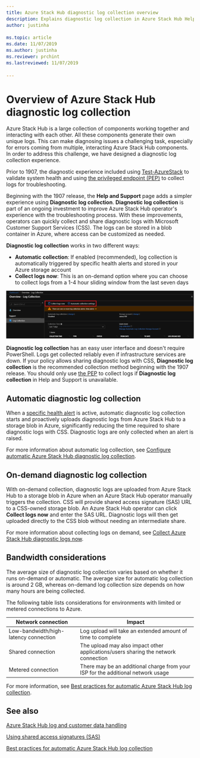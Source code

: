```yaml
---
title: Azure Stack Hub diagnostic log collection overview 
description: Explains diagnostic log collection in Azure Stack Hub Help + Support, including on-demand and automatic log collection.
author: justinha

ms.topic: article
ms.date: 11/07/2019
ms.author: justinha
ms.reviewer: prchint
ms.lastreviewed: 11/07/2019

---
```

# Overview of Azure Stack Hub diagnostic log collection 

Azure Stack Hub is a large collection of components working together and interacting with each other. All these components generate their own unique logs. This can make diagnosing issues a challenging task, especially for errors coming from multiple, interacting Azure Stack Hub components. In order to address this challenge, we have designed a diagnostic log collection experience. 

Prior to 1907, the diagnostic experience included using [Test-AzureStack](azure-stack-diagnostic-test.md) to validate system health and using [the privileged endpoint (PEP)](azure-stack-get-azurestacklog.md) to collect logs for troubleshooting. 

Beginning with the 1907 release, the **Help and Support** page adds a simpler experience using **Diagnostic log collection**. 
**Diagnostic log collection** is part of an ongoing investment to improve Azure Stack Hub operator's experience with the troubleshooting process. 
With these improvements, operators can quickly collect and share diagnostic logs with Microsoft Customer Support Services (CSS). 
The logs can be stored in a blob container in Azure, where access can be customized as needed.    
   
**Diagnostic log collection** works in two different ways:

- **Automatic collection**: If enabled (recommended), log collection is automatically triggered by specific health alerts and stored in your Azure storage account
- **Collect logs now**: This is an on-demand option where you can choose to collect logs from a 1-4 hour sliding window from the last seven days

![Screenshot of diagnostic log collection options](media/azure-stack-automatic-log-collection/azure-stack-log-collection-overview.png)

**Diagnostic log collection** has an easy user interface and doesn't require PowerShell. 
Logs get collected reliably even if infrastructure services are down.
If your policy allows sharing diagnostic logs with CSS, **Diagnostic log collection** is the recommended collection method beginning with the 1907 release. 
You should only use [the PEP](azure-stack-configure-on-demand-diagnostic-log-collection-tzl.md#use-the-privileged-endpoint-pep-to-collect-diagnostic-logs) to collect logs if **Diagnostic log collection** in Help and Support is unavailable.

## Automatic diagnostic log collection 

When a [specific health alert](azure-stack-configure-automatic-diagnostic-log-collection-tzl.md#proactive-diagnostic-log-collection-alerts) is active, automatic diagnostic log collection starts and proactively uploads diagnostic logs from Azure Stack Hub to a storage blob in Azure, significantly reducing the time required to share diagnostic logs with CSS. Diagnostic logs are only collected when an alert is raised.  

For more information about automatic log collection, see [Configure automatic Azure Stack Hub diagnostic log collection](azure-stack-configure-automatic-diagnostic-log-collection-tzl.md).

## On-demand diagnostic log collection

With on-demand collection, diagnostic logs are uploaded from Azure Stack Hub to a storage blob in Azure when an Azure Stack Hub operator manually triggers the collection.
CSS will provide shared access signature (SAS) URL to a CSS-owned storage blob. 
An Azure Stack Hub operator can click **Collect logs now** and enter the SAS URL. 
Diagnostic logs will then get uploaded directly to the CSS blob without needing an intermediate share. 

For more information about collecting logs on demand, see [Collect Azure Stack Hub diagnostic logs now](azure-stack-configure-on-demand-diagnostic-log-collection-tzl.md).

## Bandwidth considerations

The average size of diagnostic log collection varies based on whether it runs on-demand or automatic. 
The average size for automatic log collection is around 2 GB, whereas on-demand log collection size depends on how many hours are being collected. 

The following table lists considerations for environments with limited or metered connections to Azure.

| Network connection | Impact |
|--------------------|--------|
| Low-bandwidth/high-latency connection | Log upload will take an extended amount of time to complete | 
| Shared connection | The upload may also impact other applications/users sharing the network connection |
| Metered connection | There may be an additional charge from your ISP for the additional network usage |

For more information, see [Best practices for automatic Azure Stack Hub log collection](azure-stack-best-practices-automatic-diagnostic-log-collection.md).

## See also

[Azure Stack Hub log and customer data handling](https://docs.microsoft.com/azure-stack/operator/azure-stack-data-collection)

[Using shared access signatures (SAS)](https://docs.microsoft.com/azure/storage/common/storage-dotnet-shared-access-signature-part-1)

[Best practices for automatic Azure Stack Hub log collection](azure-stack-best-practices-automatic-diagnostic-log-collection.md)
